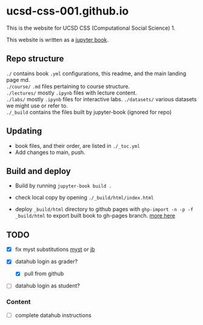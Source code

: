 # ucsd-css-001.github.io

This is the website for UCSD CSS (Computational Social Science) 1.  

This website is written as a [jupyter book](https://jupyterbook.org/intro.html).  

## Repo structure

`./` contains book `.yml` configurations, this readme, and the main landing page md.   
`./course/` `.md` files pertaining to course structure.  
`./lectures/` mostly `.ipynb` files with lecture content.   
`./labs/` mostly `.ipynb` files for interactive labs.
`./datasets/` various datasets we might use or refer to.  
`./_build` contains the files built by jupyter-book (ignored for repo)  

## Updating  
- book files, and their order, are listed in `./_toc.yml`  
- Add changes to main, push.    
  
## Build and deploy  
- Build by running  `jupyter-book build .`
  
- check local copy by opening `./_build/html/index.html`  
  
- deploy `_build/html` directory to github pages with `ghp-import -n -p -f _build/html` to export built book to gh-pages branch.  [more here](https://jupyterbook.org/publish/gh-pages.html)  


## TODO

- [x] fix myst substitutions [myst](https://myst-parser.readthedocs.io/en/latest/syntax/optional.html?highlight=substitution#substitutions-and-urls)  or [jb]()

- [x] datahub login as grader? 
    - [x] pull from github    
  
- [ ] datahub login as student?

### Content

- [ ] complete datahub instructions   
